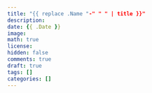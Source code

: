 ```yaml
---
title: "{{ replace .Name "-" " " | title }}"
description:
date: {{ .Date }}
image:
math: true
license:
hidden: false
comments: true
draft: true
tags: []
categories: []
---
```

